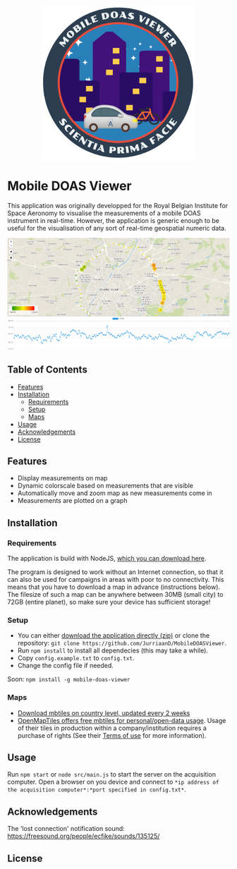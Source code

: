 <p align="center">
  <img src="public/logo.png" width="350px">
</p>

# Mobile DOAS Viewer

This application was originally developped for the Royal Belgian Institute for Space Aeronomy to visualise the measurements of a mobile DOAS instrument in real-time.
However, the application is generic enough to be useful for the visualisation of any sort of real-time geospatial numeric data.

<p align="center">
  <img src="public/screenshot.png">
</p>

## Table of Contents
- [Features](#features)
- [Installation](#installation)
  - [Requirements](#requirements)
  - [Setup](#setup)
  - [Maps](#maps)
- [Usage](#usage)
- [Acknowledgements](#acknowledgements)
- [License](#license)

## Features
- Display measurements on map
- Dynamic colorscale based on measurements that are visible
- Automatically move and zoom map as new measurements come in
- Measurements are plotted on a graph

## Installation
### Requirements
The application is build with NodeJS, [which you can download here](https://nodejs.org/en/download/).

The program is designed to work without an Internet connection, so that it can also be used for campaigns in areas with poor to no connectivity. This means that you have to download a map in advance (instructions below). The filesize of such a map can be anywhere between 30MB (small city) to 72GB (entire planet), so make sure your device has sufficient storage! 

### Setup
- You can either [download the application directly (zip)](https://github.com/JurriaanD/MobileDOASViewer/archive/master.zip) or clone the repository: `git clone https://github.com/JurriaanD/MobileDOASViewer`.
- Run `npm install` to install all dependecies (this may take a while).
- Copy `config.example.txt` to `config.txt`.
- Change the config file if needed.

Soon: `npm install -g mobile-doas-viewer`

### Maps
- [Download mbtiles on country level, updated every 2 weeks](http://osmlab.github.io/osm-qa-tiles/country.html)
- [OpenMapTiles offers free mbtiles for personal/open-data usage](https://openmaptiles.com/downloads/planet/). Usage of their tiles in production within a company/institution requires a purchase of rights (See their [Terms of use](https://openmaptiles.com/terms/) for more information).


## Usage
Run `npm start` or `node src/main.js` to start the server on the acquisition computer.
Open a browser on you device and connect to `*ip address of the acquisition computer*:*port specified in config.txt*`.


## Acknowledgements
The 'lost connection' notification sound: https://freesound.org/people/ecfike/sounds/135125/


## License
